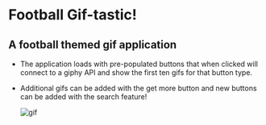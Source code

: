 # Football Gif-tastic!

## A football themed gif application 


* The application loads with pre-populated buttons that when clicked will connect to a giphy API and show the first ten gifs for that button type. 

* Additional gifs can be added with the get more button and new buttons can be added with the search feature!

    ![gif](/assets/images/giphy_api.gif)
